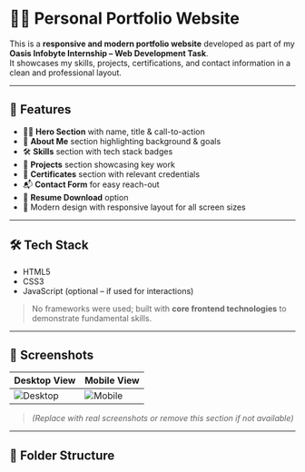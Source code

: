 # 👨‍💻 Personal Portfolio Website

This is a **responsive and modern portfolio website** developed as part of my **Oasis Infobyte Internship – Web Development Task**.  
It showcases my skills, projects, certifications, and contact information in a clean and professional layout.

---

## 🌟 Features

- 🧑‍💼 **Hero Section** with name, title & call-to-action
- 📄 **About Me** section highlighting background & goals
- 🛠️ **Skills** section with tech stack badges
- 💼 **Projects** section showcasing key work
- 📜 **Certificates** section with relevant credentials
- 📬 **Contact Form** for easy reach-out
- 📁 **Resume Download** option
- 🌙 Modern design with responsive layout for all screen sizes

---

## 🛠️ Tech Stack

- HTML5  
- CSS3  
- JavaScript (optional – if used for interactions)

> No frameworks were used; built with **core frontend technologies** to demonstrate fundamental skills.

---

## 📸 Screenshots

| Desktop View | Mobile View |
|--------------|-------------|
| ![Desktop](screenshots/desktop.png) | ![Mobile](screenshots/mobile.png) |

> *(Replace with real screenshots or remove this section if not available)*

---

## 📁 Folder Structure

